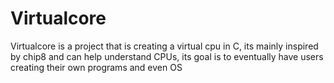 # Virtualcore
Virtualcore is a project that is creating a virtual cpu in C, its mainly inspired by chip8 and can help understand CPUs, its goal is to eventually have users creating their own programs and even OS
